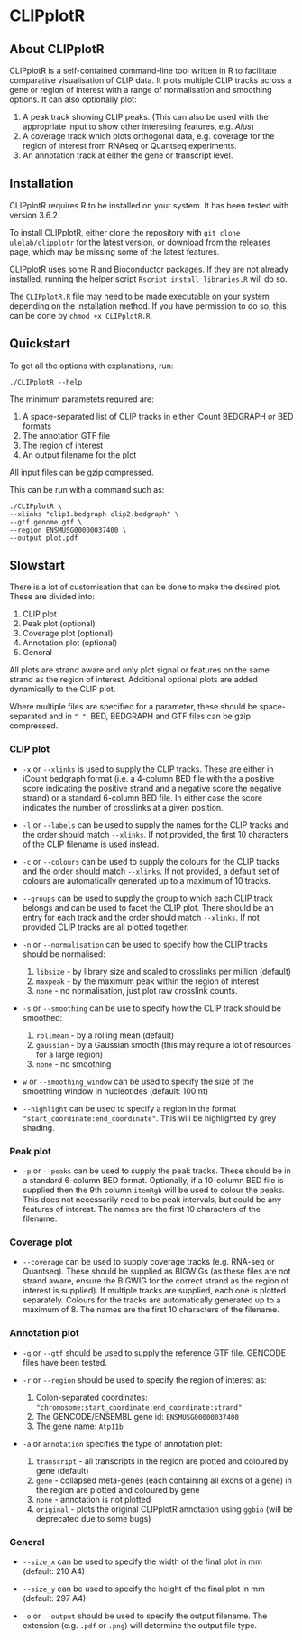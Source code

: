 # CLIPplotR

## About CLIPplotR

CLIPplotR is a self-contained command-line tool written in R to facilitate comparative visualisation of CLIP data. It plots multiple CLIP tracks across a gene or region of interest with a range of normalisation and smoothing options. It can also optionally plot:

1. A peak track showing CLIP peaks. (This can also be used with the appropriate input to show other interesting features, e.g. _Alus_)
2. A coverage track which plots orthogonal data, e.g. coverage for the region of interest from RNAseq or Quantseq experiments.
3. An annotation track at either the gene or transcript level.

## Installation

CLIPplotR requires R to be installed on your system. It has been tested with version 3.6.2.

To install CLIPplotR, either clone the repository with `git clone ulelab/clipplotr` for the latest version, or download from the [releases](https://github.com/ulelab/clipplotr/releases) page, which may be missing some of the latest features.

CLIPplotR uses some R and Bioconductor packages. If they are not already installed, running the helper script `Rscript install_libraries.R` will do so.

The `CLIPplotR.R` file may need to be made executable on your system depending on the installation method. If you have permission to do so, this can be done by `chmod +x CLIPplotR.R`.

## Quickstart

To get all the options with explanations, run:

```
./CLIPplotR --help
```

The minimum parametets required are:

1. A space-separated list of CLIP tracks in either iCount BEDGRAPH or BED formats
2. The annotation GTF file
3. The region of interest
4. An output filename for the plot

All input files can be gzip compressed.

This can be run with a command such as:

```
./CLIPplotR \
--xlinks "clip1.bedgraph clip2.bedgraph" \
--gtf genome.gtf \
--region ENSMUSG00000037400 \
--output plot.pdf
```

## Slowstart

There is a lot of customisation that can be done to make the desired plot. These are divided into:

1. CLIP plot
2. Peak plot (optional)
3. Coverage plot (optional)
4. Annotation plot (optional)
5. General

All plots are strand aware and only plot signal or features on the same strand as the region of interest. Additional optional plots are added dynamically to the CLIP plot.

Where multiple files are specified for a parameter, these should be space-separated and in `" "`. BED, BEDGRAPH and GTF files can be gzip compressed.

### CLIP plot

* `-x` or `--xlinks` is used to supply the CLIP tracks. These are either in iCount bedgraph format (i.e. a 4-column BED file with the a positive score indicating the positive strand and a negative score the negative strand) or a standard 6-column BED file. In either case the score indicates the number of crosslinks at a given position. 

* `-l` or `--labels` can be used to supply the names for the CLIP tracks and the order should match `--xlinks`. If not provided, the first 10 characters of the CLIP filename is used instead.

* `-c` or `--colours` can be used to supply the colours for the CLIP tracks and the order should match `--xlinks`. If not provided, a default set of colours are automatically generated up to a maximum of 10 tracks.

* `--groups` can be used to supply the group to which each CLIP track belongs and can be used to facet the CLIP plot. There should be an entry for each track and the order should match `--xlinks`. If not provided CLIP tracks are all plotted together.

* `-n` or `--normalisation` can be used to specify how the CLIP tracks should be normalised:

    1. `libsize` - by library size and scaled to crosslinks per million (default)
    2. `maxpeak` - by the maximum peak within the region of interest
    2. `none` - no normalisation, just plot raw crosslink counts.

* `-s` or `--smoothing` can be use to specify how the CLIP track should be smoothed:

    1. `rollmean` - by a rolling mean (default)
    2. `gaussian` - by a Gaussian smooth (this may require a lot of resources for a large region)
    2. `none` - no smoothing

* `w` or `--smoothing_window` can be used to specify the size of the smoothing window in nucleotides (default: 100 nt)

* `--highlight` can be used to specify a region in the format `"start_coordinate:end_coordinate"`. This will be highlighted by grey shading. 

### Peak plot

* `-p` or `--peaks` can be used to supply the peak tracks. These should be in a standard 6-column BED format. Optionally, if a 10-column BED file is supplied then the 9th column `itemRgb` will be used to colour the peaks. This does not necessarily need to be peak intervals, but could be any features of interest. The names are the first 10 characters of the filename.

### Coverage plot

* `--coverage` can be used to supply coverage tracks (e.g. RNA-seq or Quantseq). These should be supplied as BIGWIGs (as these files are not strand aware, ensure the BIGWIG for the correct strand as the region of interest is supplied). If multiple tracks are supplied, each one is plotted separately. Colours for the tracks are automatically generated up to a maximum of 8. The names are the first 10 characters of the filename.

### Annotation plot

* `-g` or `--gtf` should be used to supply the reference GTF file. GENCODE files have been tested.

* `-r` or `--region` should be used to specify the region of interest as:

    1. Colon-separated coordinates: `"chromosome:start_coordinate:end_coordinate:strand"`
    2. The GENCODE/ENSEMBL gene id: `ENSMUSG00000037400`
    3. The gene name: `Atp11b`

* `-a` or `annotation` specifies the type of annotation plot:

    1. `transcript` - all transcripts in the region are plotted and coloured by gene (default)
    2. `gene` - collapsed meta-genes (each containing all exons of a gene) in the region are plotted and coloured by gene
    3. `none` - annotation is not plotted
    4. `original` - plots the original CLIPplotR annotation using `ggbio` (will be deprecated due to some bugs)

### General

* `--size_x` can be used to specify the width of the final plot in mm (default: 210 A4)

* `--size_y` can be used to specify the height of the final plot in mm (default: 297 A4)

* `-o` or `--output` should be used to specify the output filename. The extension (e.g. `.pdf` or `.png`) will determine the output file type.